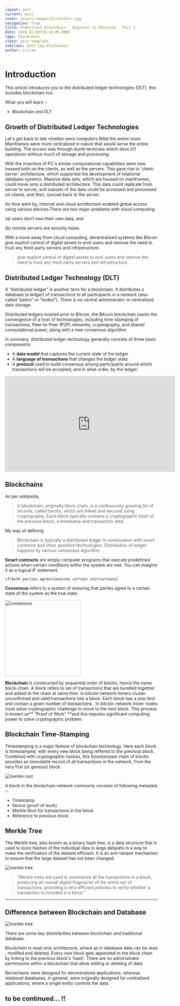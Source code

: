 ```yaml
---
layout: post
current: post
cover: assets/images/blockchain.jpg
navigation: true
title: Understand Blockchain - Beginner to Advanced - Part 1
date: 2018-02-03T10:18:00.000Z
tags: blockchain
class: post-template
subclass: post tag-blockchain
author: sriram
---
```

# Introduction

This article introduces you to the distributed ledger technologies (DLT), this includes blockchain too.

What you will learn :-

* Blockchain and DLT

## Growth of Distributed Ledger Technologies

Let's get back to late nineties were computers filled the entire room. Mainframes were more centralized in nature that would serve the entire building. The access was through dumb terminals which does I/O operations without  much of storage and processing.

 With the invention of PC's similar computational capabilities were now housed both on the clients, as well as the servers. This gave rise to 'client-server' architecture, which supported the development of relational database systems. Massive data sets, which are housed on mainframes, could move onto a distributed architecture. This data could replicate from server to server, and subsets of the data could be accessed and processed on clients, and then, synced back to the server.

As time went by, Internet and cloud architecture enabled global access using various devices.There are two major problems with cloud computing:

(a) users don’t own their own data, and

(b) remote servers are security holes.

With a move away from cloud computing, decentralized systems like Bitcoin give explicit control of digital assets to end-users and remove the need to trust any third-party servers and infrastructure.

> give explicit control of digital assets to end-users and remove the need to trust any third-party servers and infrastructure

## Distributed Ledger Technology (DLT)

A “distributed ledger” is another term for a blockchain. It distributes a database (a ledger) of transactions to all participants in a network (also called “peers” or “nodes”). There is no central administrator or centralised data storage.

Distributed ledgers existed prior to Bitcoin, the Bitcoin blockchain marks the convergence of a host of technologies, including time-stamping of transactions, Peer-to-Peer (P2P) networks, cryptography, and shared computational power, along with a new consensus algorithm.

In summary, distributed ledger technology generally consists of three basic components:

* A **data model** that captures the current state of the ledger
* A **language of transactions** that changes the ledger state
* A **protocol** used to build consensus among participants around which transactions will be accepted, and in what order, by the ledger.

<iframe width="560" height="315" src="https://www.youtube.com/embed/6WG7D47tGb0" frameborder="0" allow="autoplay; encrypted-media" allowfullscreen></iframe>

## Blockchains

As per wikipedia,

> A blockchain, originally block chain, is a continuously growing list of records, called blocks, which are linked and secured using cryptography. Each block typically contains a cryptographic hash of the previous block, a timestamp and transaction data

My way of defining

> Blockchain is typically a distributed ledger in combination with smart contracts and other assistive technologies. Distribution of ledger happens by various consensus algorithm.

**Smart contracts** are simply computer programs that execute predefined actions when certain conditions within the system are met. You can imagine it as a logical IF statement.

```
if(both parties agree){execute certain instructions}
```

**Consensus** refers to a system of ensuring that parties agree to a certain state of the system as the true state.

<img src="assets/images/consensus.jpg" alt="consensus" style="width: 250px; height:250px"/>

**Blockchain** is constructed by sequential order of blocks, hence the name block-chain. A block refers to set of transactions that are bundled together and added to the chain at same time. In bitcoin network miners cluster unconfirmed and valid transactions into a block. Each block has a size limit and contain a given number of transactions . In bitcoin network miner nodes must solve cryptographic challenge to move to the next block. This process in known as** "Proof of Work" **and this requires significant computing power to solve cryptographic problem.

## Blockchain Time-Stamping

Timestamping is a major feature of blockchain technology. Here each block is timestamped, with every new block being reffered to the previous block. Combined with cryptographic hashes, this timestamped chain of blocks provides an immutable record of all transactions in the network, from the very first (or genesis) block.

<img src="assets/images/merkle.jpg" alt="merkle root"/>

A block in the blockchain network commonly consists of following metadata :-

* Timestamp
* Nonce (proof of work)
* Merkle Root for transactions in the block
* Reference to previous block



## Merkle Tree

The Merkle tree, also known as a binary hash tree, is a data structure that is used to store hashes of the individual data in large datasets in a way to make the verification of the dataset efficient. It is an anti-tamper mechanism to ensure that the large dataset has not been changed. 

<img src="assets/images/merkletree.png" alt="merkle tree"/>

> "Merkle trees are used to summarize all the transactions in a block, producing an overall digital fingerprint of the entire set of transactions, providing a very efficient process to verify whether a transaction is included in a block."



<hr>

## Difference between Blockchain and Database

<img src="assets/images/Centralized_Databases_vs_Blockchain.png" alt="merkle tree"/>

There are some key disimilarities between blockchain and traditional database.



Blockchain is read-only architecture, where as in database data can be  read , modifed and deleted. Every new block gets appended to the block chain by linking to the previous block's 'hash'. There are no administrator permissions within a blockchain that allow editing or deleting of data. 

Blockchains were designed for decentralized applications, whereas relational databases, in general, were originally designed for centralized applications, where a single entity controls the data.

## to be continued... !!
